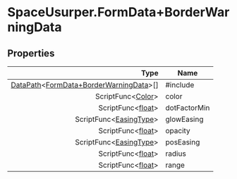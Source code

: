 # SpaceUsurper.FormData+BorderWarningData
## Properties
| Type | Name |
| ---: | ---- |
| [DataPath](SpaceUsurper.DataPath.md)&lt;[FormData+BorderWarningData](SpaceUsurper.FormData+BorderWarningData.md)&gt;[] | #include |
| ScriptFunc&lt;[Color](https://docs.unity3d.com/ScriptReference/Color.html)&gt; | color |
| ScriptFunc&lt;[float](https://docs.microsoft.com/en-us/dotnet/api/system.single?view=netframework-4.5)&gt; | dotFactorMin |
| ScriptFunc&lt;[EasingType](SpaceUsurper.EasingType.md)&gt; | glowEasing |
| ScriptFunc&lt;[float](https://docs.microsoft.com/en-us/dotnet/api/system.single?view=netframework-4.5)&gt; | opacity |
| ScriptFunc&lt;[EasingType](SpaceUsurper.EasingType.md)&gt; | posEasing |
| ScriptFunc&lt;[float](https://docs.microsoft.com/en-us/dotnet/api/system.single?view=netframework-4.5)&gt; | radius |
| ScriptFunc&lt;[float](https://docs.microsoft.com/en-us/dotnet/api/system.single?view=netframework-4.5)&gt; | range |
